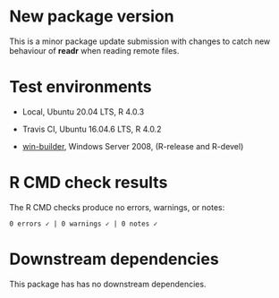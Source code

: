 # New package version

This is a minor package update submission with changes to catch new behaviour of **readr** when reading remote files.

# Test environments

  - Local, Ubuntu 20.04 LTS, R 4.0.3
  
  - Travis CI, Ubuntu 16.04.6 LTS, R 4.0.2
  
  - [win-builder](https://win-builder.r-project.org/), Windows Server 2008, (R-release and R-devel) 

# R CMD check results

The R CMD checks produce no errors, warnings, or notes:

```
0 errors ✓ | 0 warnings ✓ | 0 notes ✓
```

# Downstream dependencies

This package has has no downstream dependencies.
